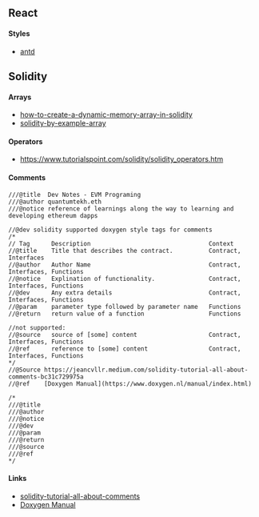 ## React
#### Styles
- [antd](https://ant.design/components/list/)

## Solidity
#### Arrays
- [how-to-create-a-dynamic-memory-array-in-solidity](https://stackoverflow.com/questions/66914403/how-to-create-a-dynamic-memory-array-in-solidity)
- [solidity-by-example-array](https://solidity-by-example.org/array/)

#### Operators
- https://www.tutorialspoint.com/solidity/solidity_operators.htm

#### Comments
```
///@title  Dev Notes - EVM Programing
///@author quantumtekh.eth
///@notice reference of learnings along the way to learning and developing ethereum dapps

//@dev solidity supported doxygen style tags for comments
/*
// Tag      Description                                 Context
//@title    Title that describes the contract.          Contract, Interfaces
//@author   Author Name                                 Contract, Interfaces, Functions
//@notice   Explination of functionality.               Contract, Interfaces, Functions
//@dev      Any extra details                           Contract, Interfaces, Functions
//@param    parameter type followed by parameter name   Functions
//@return   return value of a function                  Functions

//not supported:
//@source   source of [some] content                    Contract, Interfaces, Functions
//@ref      reference to [some] content                 Contract, Interfaces, Functions
*/
//@Source https://jeancvllr.medium.com/solidity-tutorial-all-about-comments-bc31c729975a
//@ref    [Doxygen Manual](https://www.doxygen.nl/manual/index.html)

/*
///@title
///@author
///@notice
///@dev   
///@param 
///@return
///@source
///@ref   
*/

```
#### Links 
- [solidity-tutorial-all-about-comments](https://jeancvllr.medium.com/solidity-tutorial-all-about-comments-bc31c729975a)
- [Doxygen Manual](https://www.doxygen.nl/manual/index.html)
